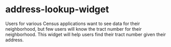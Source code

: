 # address-lookup-widget

Users for various Census applications want to see data for their neighborhood, but few users will know the tract number for their neighborhood.
This widget will help users find their tract number given their address.
